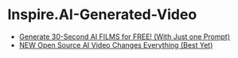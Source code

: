 # Inspire.AI-Generated-Video
- [Generate 30-Second AI FILMS for FREE! (With Just one Prompt)](https://youtu.be/2FUvHdnIaW4)
- [NEW Open Source AI Video Changes Everything (Best Yet)](https://youtu.be/jZWRENqCl6I)
